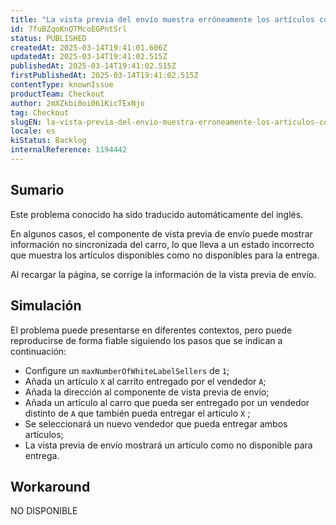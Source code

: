 ```yaml
---
title: "La vista previa del envío muestra erróneamente los artículos como no disponibles"
id: 7fuBZqoKnQTMcoEGPntSrl
status: PUBLISHED
createdAt: 2025-03-14T19:41:01.606Z
updatedAt: 2025-03-14T19:41:02.515Z
publishedAt: 2025-03-14T19:41:02.515Z
firstPublishedAt: 2025-03-14T19:41:02.515Z
contentType: knownIssue
productTeam: Checkout
author: 2mXZkbi0oi061KicTExNjo
tag: Checkout
slugEN: la-vista-previa-del-envio-muestra-erroneamente-los-articulos-como-no-disponibles
locale: es
kiStatus: Backlog
internalReference: 1194442
---
```


## Sumario

<div class="alert alert-info">
  <p>Este problema conocido ha sido traducido automáticamente del inglés.</p>
</div>


En algunos casos, el componente de vista previa de envío puede mostrar información no sincronizada del carro, lo que lleva a un estado incorrecto que muestra los artículos disponibles como no disponibles para la entrega.

Al recargar la página, se corrige la información de la vista previa de envío.


##

## Simulación


El problema puede presentarse en diferentes contextos, pero puede reproducirse de forma fiable siguiendo los pasos que se indican a continuación:

- Configure un `maxNumberOfWhiteLabelSellers` de `1`;
- Añada un artículo `X` al carrito entregado por el vendedor `A`;
- Añada la dirección al componente de vista previa de envío;
- Añada un artículo al carro que pueda ser entregado por un vendedor distinto de `A` que también pueda entregar el artículo `X` ;
- Se seleccionará un nuevo vendedor que pueda entregar ambos artículos;
- La vista previa de envío mostrará un artículo como no disponible para entrega.



## Workaround


NO DISPONIBLE





